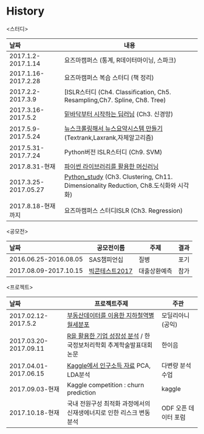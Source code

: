 # History


<스터디>

| 날짜                   | 내용                                       |
| :------------------- | ---------------------------------------- |
| 2017.1.2-2017.1.14   | 요즈마캠퍼스 (통계, R데이터마이닝, 스파크)                |
| 2017.1.16-2017.2.28  | 요즈마캠퍼스 복습 스터디 (책 정리)                     |
| 2017.2.2-2017.3.9    | [ISLR스터디 (Ch4. Classification, Ch5. Resampling,Ch7. Spline, Ch8. Tree) |
| 2017.3.16-2017.5.2   | [밑바닥부터 시작하는 딥러닝](https://github.com/RyuJiseung/Deep_learning) (Ch3. 신경망) |
| 2017.5.9-2017.5.24   | [뉴스크롤링해서 뉴스요약시스템 만들기](https://github.com/RyuJiseung/NewsCrawling) (Textrank,Laxrank,자체알고리즘) |
| 2017.5.31-2017.7.24  | Python버전 ISLR스터디 (Ch9. SVM)              |
| 2017.8.31-현재         | [파이썬 라이브러리를 활용한 머신러닝](https://github.com/RyuJiseung/Machine-Learning-with-Python) |
| 2017.3.25-2017.05.27 | [Python_study](https://github.com/RyuJiseung/Python_Study_2016) (Ch3. Clustering, Ch11. Dimensionality Reduction, Ch8.도식화와 시각화) |
| 2017.8.18-현재까지       | 요즈마캠퍼스 스터디ISLR (Ch3. Regression)         |


<공모전>

| 날짜                    | 공모전이름                                    | 주제     | 결과   |
| :--------------------- | ---------------------------------------- | ------ | ---- |
| 2016.06.25-2016.08.05 | SAS챔피언십                                  | 질병     | 포기   |
| 2017.08.09-2017.10.15 | [빅콘테스트2017](https://github.com/RyuJiseung/BigCon2017) | 대출상환예측 | 참가   |


<프로젝트>

| 날짜                    | 프로젝트주제                                   | 주관            |
| :-------------------- | ---------------------------------------- | ------------- |
| 2017.02.12-2017.5.2   | [부동산데이터를 이용한 지하철역별 월세분포](https://github.com/RyuJiseung/Distribution-of-monthly-rent-by-subway-station) | 모딜리아니(공익)     |
| 2017.03.20-2017.09.11 | [R을 활용한 기업 성장성 분석](https://github.com/RyuJiseung/Analysis_StockPrice_UpDown) / 한국정보처리학회 추계학술발표대회 논문 | 한이음           |
| 2017.04.01-2017.06.15 | [Kaggle에서 인구소득 자료](https://github.com/RyuJiseung/Kaggle-Income_data) PCA, LDA분석 | 다변량 분석 수업     |
| 2017.09.03-현재         | Kaggle competition : churn prediction    | kaggle        |
| 2017.10.18-현재         | 국내 전원구성 최적화 과정에서의 신재생에너지로 인한 리스크 변동분석    | ODF 오픈 데이터 포럼 |

